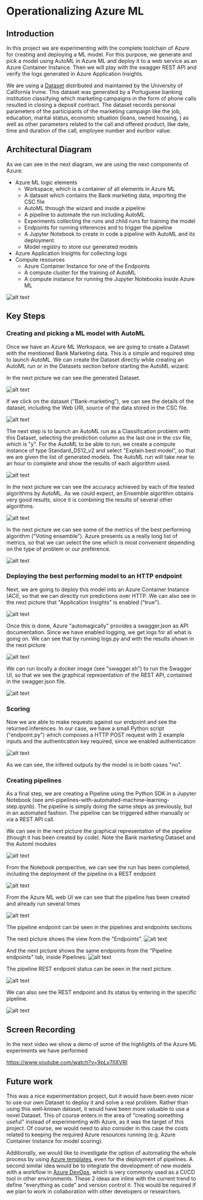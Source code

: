 # Operationalizing Azure ML

## Introduction

In this project we are experimenting with the complete toolchain of Azure for creating and deploying a ML model. For this purpose, we generate and pick a model using AutoML in Azure ML and deploy it to a web service as an Azure Container Instance. Then we will play with the swagger REST API and verify the logs generated in Azure Application Insights.

We are using a [Dataset](https://archive.ics.uci.edu/ml/datasets/Bank+Marketing) distributed and maintained by the University of California Irvine. This dataset was generated by a Portuguese banking institution classifying which marketing campaigns in the form of phone calls resulted in closing a deposit contract. The dataset records personal parameters of the participants of the marketing campaign like the job, education, marital status, economic situation (loans, owned housing, ) as well as other parameters related to the call and offered product, like date, time and duration of the call, employee number and euribor value.

## Architectural Diagram

As we can see in the next diagram, we are using the next components of Azure:
+ Azure ML logic elements
    + Workspace, which is a container of all elements in Azure ML
    + A dataset which contains the Bank marketing data, importing the CSC file
    + AutoML through the wizard and inside a pipeline
    + A pipeline to automate the run including AutoML
    + Experiments collecting the runs and child runs for training the model
    + Endpoints for running inferences and to trigger the pipeline
    + A Jupyter Notebook to create in code a pipeline with AutoML and its deployment
    + Model registry to store our generated models
+ Azure Application Insights for collecting logs
+ Compute resources
    + Azure Container Instance for one of the Endpoints
    + A compute cluster for the training of AutoML
    + A compute instance for running the Jupyter Notebooks inside Azure ML


![alt text](Overview_diagram.png "Overview Diagram")


## Key Steps

### Creating and picking a ML model with AutoML

Once we have an Azure ML Workspace, we are going to create a Dataset with the mentioned Bank Marketing data. This is a simple and required step to launch AutoML. We can create the Dataset directly while creating an AutoML run or in the Datasets section before starting the AutoML wizard.

In the next picture we can see the generated Dataset.

![alt text](Screenshots/Dataset_uploaded.png "Dataset uploaded")

If we click on the dataset ("Bank-marketing"), we can see the details of the dataset, including the Web URI, source of the data stored in the CSC file.

![alt text](Screenshots/Dataset_uploaded%202.png "Dataset uploaded")

The next step is to launch an AutoML run as a Classification problem with this Dataset, selecting the prediction column as the last one in the csv file, which is "y". For the AutoML to be able to run, we create a compute instance of type Standard_DS12_v2 and select "Explain best model", so that we are given the list of generated models. The AutoML run will take near to an hour to complete and show the results of each algorithm used.

![alt text](Screenshots/AutoML_complete.png "AutoML complete")

In the next picture we can see the accuracy achieved by each of the tested algorithms by AutoML. As we could expect, an Ensemble algorithm obtains very good results, since it is combining the results of several other algorithms.

![alt text](Screenshots/AutoML_BestAlgos.png "AutoML best algorithms")

In the next picture we can see some of the metrics of the best performing algorithm ("Voting ensemble"). Azure presents us a really long list of metrics, so that we can select the one which is most convenient depending on the type of problem or our preference.

![alt text](Screenshots/Best_algo.png "Best algorithm")

### Deploying the best performing model to an HTTP endpoint

Next, we are going to deploy this model into an Azure Container Instance (ACI), so that we can directly run predictions over HTTP. We can also see in the next picture that "Application Insights" is enabled ("true").

![alt text](Screenshots/Deployed_model.png "Deployed model")

Once this is done, Azure "automagically" provides a swagger.json as API documentation. Since we have enabled logging, we get logs for all what is going on. We can see that by running logs.py and with the results shown in the next picture

![alt text](Screenshots/logs.png "Endpoint logs")

We can run locally a docker image (see "swagger.sh") to run the Swagger UI, so that we see the graphical representation of the REST API, contained in the swagger.json file.

![alt text](Screenshots/swagger.png "Swagger UI")

### Scoring

Now we are able to make requests against our endpoint and see the returned inferences. In our case, we have a small Python script ("endpoint.py") which composes a HTTP POST request with 2 example inputs and the authentication key required, since we enabled authentication

![alt text](Screenshots/scoring.png "Scoring")

As we can see, the infered outputs by the model is in both cases "no".

### Creating pipelines

As a final step, we are creating a Pipeline using the Python SDK in a Jupyter Notebook (see aml-pipelines-with-automated-machine-learning-step.ipynb). The pipeline is simply doing the same steps as previously, but in an automated fashion. The pipeline can be triggered either manually or via a REST API call.

We can see in the next picture the graphical representation of the pipeline (though it has been created by code). Note the Bank marketing Dataset and the Automl modules

![alt text](Screenshots/pipeline.png "Pipeline")

From the Notebook perspective, we can see the run has been completed, including the deployment of the pipeline in a REST endpoint

![alt text](Screenshots/Notebook.png "Pipeline notebook")

From the Azure ML web UI we can see that the pipeline has been created and already run several times

![alt text](Screenshots/pipeline-runs.png "Pipeline runs")

The pipeline endpoint can be seen in the pipelines and endpoints sections

The next picture shows the view from the "Endpoints".
![alt text](Screenshots/pipeline-endpoint.png "Pipeline endpoint")

And the next picture shows the same endpoints from the "Pipeline endpoints" tab, inside Pipelines.
![alt text](Screenshots/pipeline-endpoint2.png "Pipeline endpoint")

The pipeline REST endpoint status can be seen in the next picture.

![alt text](Screenshots/pipeline-rest.png "Pipeline REST endpoint status")

We can also see the REST endpoint and its status by entering in the specific pipeline.

![alt text](Screenshots/pipeline-endpoint-overview.png "Pipeline REST endpoint status")


## Screen Recording

In the next video we show a demo of some of the highlights of the Azure ML experiments we have performed

https://www.youtube.com/watch?v=9pLv7IlXVRI

## Future work

This was a nice experimentation project, but it would have been even nicer to use our own Dataset to deploy it and solve a real problem. Rather than using this well-known dataset, it would have been more valuable to use a novel Dataset. This of course enters in the area of "creating something useful" instead of experimenting with Azure, as it was the target of this project. Of course, we would need to also consider in this case the costs related to keeping the required Azure resources running (e.g. Azure Container Instance for model scoring).

Additionally, we would like to investigate the option of automating the whole process by using [Azure templates](https://docs.microsoft.com/en-us/azure/azure-resource-manager/templates/overview#:~:text=To%20implement%20infrastructure%20as%20code,and%20configuration%20for%20your%20project.), even for the deployment of pipelines. A second similar idea would be to integrate the development of new models with a workflow in [Azure DevOps](https://azure.microsoft.com/en-us/services/devops/), which is very commonly used as a CI/CD tool in other environments. These 2 ideas are inline with the current trend to define "everything as code" and version control it. This would be required if we plan to work in collaboration with other developers or researchers.
